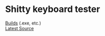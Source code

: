 # Shitty keyboard tester
 
<a href="https://github.com/tadaHrd/Shitty-keyboard-tester/tree/Builds">Builds</a> (.exe, etc.) </br>
<a href="https://github.com/tadaHrd/Shitty-keyboard-tester/tree/Builds">Latest Source</a>
